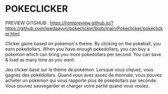 # POKECLICKER

PREVIEW GITGHUB : https://htmlpreview.github.io/?https://github.com/jawdaayyn/pokeclicker/blob/main/Pokeclicker/pokeclicker.html

Clicker game based on pokemon's theme.
By clicking on the pokeball, you earn pokedollars.
When you have enough pokedollars, you can buy a pokemon which can bring you more pokedollars per second.
You can save & load as many time as you want.

Jeu clicker basé sur le thème de pokémon.
Lorsque vous cliquez, vous gagnez des pokédollars.
Quand vous avez assez de monnaie, vous pouvez acheter un pokémon qui vous rapporte plus de pokédollars par seconde.
Vous pouvez sauvegarder et charger votre partie quand vous voulez.
